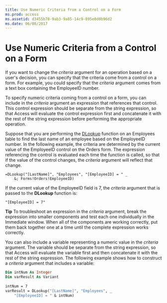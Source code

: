 ```yaml
---
title: Use Numeric Criteria from a Control on a Form
ms.prod: access
ms.assetid: d3455b78-9ab3-9a85-14c9-895e0d0b96d2
ms.date: 06/08/2017
---
```



# Use Numeric Criteria from a Control on a Form

If you want to change the  _criteria_ argument for an operation based on a user's decision, you can specify that the criteria come from a control on a form. For example, you could specify that the _criteria_ argument comes from a text box containing the EmployeeID number.

To specify numeric criteria coming from a control on a form, you can include in the  _criteria_ argument an expression that references that control. This control expression should be separate from the string expression, so that Access will evaluate the control expression first and concatenate it with the rest of the string expression before performing the appropriate operation.

Suppose that you are performing the [DLookup](application-dlookup-method-access.md) function on an Employees table to find the last name of an employee based on the EmployeeID number. In the following example, the criteria are determined by the current value of the EmployeeID control on the Orders form. The expression referencing the control is evaluated each time the function is called, so that if the value of the control changes, the _criteria_ argument will reflect that change.




```
=DLookup("[LastName]", "Employees", "[EmployeeID] = " _ 
    &; Forms!Orders!EmployeeID)
```

If the current value of the EmployeeID field is 7, the  _criteria_ argument that is passed to the **DLookup** function is:



```
"[EmployeeID] = 7"
```


 **Tip**   To troubleshoot an expression in the _criteria_ argument, break the expression into smaller components and test each one individually in the Immediate window. When all of the components are working correctly, put them back together one at a time until the complete expression works correctly.

You can also include a variable representing a numeric value in the  _criteria_ argument. The variable should be separate from the string expression, so that Access will evaluate the variable first and then concatenate it with the rest of the string expression.
The following example shows how to construct a  _criteria_ argument that includes a variable:



```vb
Dim intNum As Integer 
Dim varResult As Variant 
 
intNum = 7 
varResult = DLookup("[LastName]", "Employees", _ 
    "[EmployeeID] = " & intNum)
```



